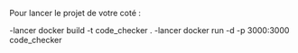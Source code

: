 Pour lancer le projet de votre coté : 

-lancer docker build -t code_checker .
-lancer docker run -d -p 3000:3000 code_checker